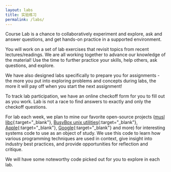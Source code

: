 ```yaml
---
layout: labs
title: 实验练习
permalink: /labs/
---
```


Course Lab is a chance to collaboratively experiment and explore, ask and answer questions, and get hands-on practice in a supported environment.

You will work on a set of lab exercises that revisit topics from recent lectures/readings. We are all working together to advance our knowledge of the material! Use the time to further practice your skills, help others, ask questions, and explore.

We have also designed labs specifically to prepare you for assignments - the more you put into exploring problems and concepts during labs, the more it will pay off when you start the next assignment!

To track lab participation, we have an online checkoff form for you to fill out as you work. Lab is not a race to find answers to exactly and only the checkoff questions.

For lab each week, we plan to mine our favorite open-source projects ([musl libc](http://www.musl-libc.org/){:target="_blank"}, [BusyBox unix utilities](https://busybox.net/){:target="_blank"}, [Apple](https://opensource.apple.com/){:target="_blank"}, [Google](https://opensource.google.com/){:target="_blank"} and more) for interesting systems code to use as an object of study. We use this code to learn how various programming techniques are used in context, give insight into industry best practices, and provide opportunities for reflection and critique.

We will have some noteworthy code picked out for you to explore in each lab.

